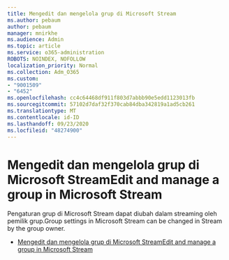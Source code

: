 ```yaml
---
title: Mengedit dan mengelola grup di Microsoft Stream
ms.author: pebaum
author: pebaum
manager: mnirkhe
ms.audience: Admin
ms.topic: article
ms.service: o365-administration
ROBOTS: NOINDEX, NOFOLLOW
localization_priority: Normal
ms.collection: Adm_O365
ms.custom:
- "9001509"
- "6452"
ms.openlocfilehash: cc4c64468df911f803d7abbb90e5edd1123013fb
ms.sourcegitcommit: 57102d7daf32f370cab84dba342819a1ad5cb261
ms.translationtype: MT
ms.contentlocale: id-ID
ms.lasthandoff: 09/23/2020
ms.locfileid: "48274900"
---
```

# <a name="edit-and-manage-a-group-in-microsoft-stream"></a><span data-ttu-id="e6143-102">Mengedit dan mengelola grup di Microsoft Stream</span><span class="sxs-lookup"><span data-stu-id="e6143-102">Edit and manage a group in Microsoft Stream</span></span>

<span data-ttu-id="e6143-103">Pengaturan grup di Microsoft Stream dapat diubah dalam streaming oleh pemilik grup.</span><span class="sxs-lookup"><span data-stu-id="e6143-103">Group settings in Microsoft Stream can be changed in Stream by the group owner.</span></span>  

- [<span data-ttu-id="e6143-104">Mengedit dan mengelola grup di Microsoft Stream</span><span class="sxs-lookup"><span data-stu-id="e6143-104">Edit and manage a group in Microsoft Stream</span></span>](https://docs.microsoft.com/stream/portal-manage-groups)
